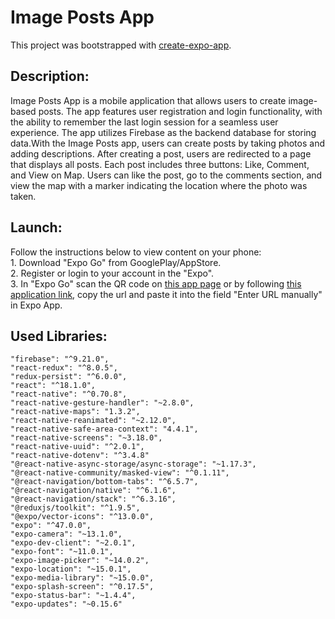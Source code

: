 # Image Posts App
This project was bootstrapped with [create-expo-app](https://expo.dev/).

## Description:
Image Posts App is a mobile application that allows users to create image-based posts. The app features user registration and login functionality, with the ability to remember the last login session for a seamless user experience. The app utilizes Firebase as the backend database for storing data.With the Image Posts app, users can create posts by taking photos and adding descriptions. After creating a post, users are redirected to a page that displays all posts. Each post includes three buttons: Like, Comment, and View on Map. Users can like the post, go to the comments section, and view the map with a marker indicating the location where the photo was taken.

## Launch:
Follow the instructions below to view content on your phone: 
<br/>1. Download "Expo Go" from GooglePlay/AppStore. 
<br/>2. Register or login to your account in the "Expo".
<br/>3. In "Expo Go" scan the QR code on [this app page](https://expo.dev/%40mykyta_hilis/react-native-project?serviceType=eas&distribution=expo-go&scheme=exp%2Breact-native-project&channel=master&sdkVersion=47.0.0) or by following [this application link](https://expo.dev/%40mykyta_hilis/react-native-project?serviceType=eas&distribution=expo-go&scheme=exp%2Breact-native-project&channel=master&sdkVersion=47.0.0), copy the url and paste it into the field "Enter URL manually" in Expo App.

## Used Libraries:
    "firebase": "^9.21.0",
    "react-redux": "^8.0.5",
    "redux-persist": "^6.0.0",
    "react": "^18.1.0",
    "react-native": "^0.70.8",
    "react-native-gesture-handler": "~2.8.0",
    "react-native-maps": "1.3.2",
    "react-native-reanimated": "~2.12.0",
    "react-native-safe-area-context": "4.4.1",
    "react-native-screens": "~3.18.0",
    "react-native-uuid": "^2.0.1",
    "react-native-dotenv": "^3.4.8"
    "@react-native-async-storage/async-storage": "~1.17.3",
    "@react-native-community/masked-view": "^0.1.11",
    "@react-navigation/bottom-tabs": "^6.5.7",
    "@react-navigation/native": "^6.1.6",
    "@react-navigation/stack": "^6.3.16",
    "@reduxjs/toolkit": "^1.9.5",
    "@expo/vector-icons": "^13.0.0",
    "expo": "^47.0.0",
    "expo-camera": "~13.1.0",
    "expo-dev-client": "~2.0.1",
    "expo-font": "~11.0.1",
    "expo-image-picker": "~14.0.2",
    "expo-location": "~15.0.1",
    "expo-media-library": "~15.0.0",
    "expo-splash-screen": "^0.17.5",
    "expo-status-bar": "~1.4.4",
    "expo-updates": "~0.15.6"
